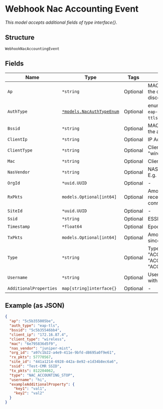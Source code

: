 
# Webhook Nac Accounting Event

*This model accepts additional fields of type interface{}.*

## Structure

`WebhookNacAccountingEvent`

## Fields

| Name | Type | Tags | Description |
|  --- | --- | --- | --- |
| `Ap` | `*string` | Optional | MAC address of the AP the client roamed or disconnected from |
| `AuthType` | [`*models.NacAuthTypeEnum`](../../doc/models/nac-auth-type-enum.md) | Optional | enum: `cert`, `device-auth`, `eap-teap`, `eap-tls`, `eap-ttls`, `idp`, `mab`, `eap-peap` |
| `Bssid` | `*string` | Optional | MAC physical address of the access point |
| `ClientIp` | `*string` | Optional | IP Address of client |
| `ClientType` | `*string` | Optional | Client type E.g. "wired", "wireless", "vty" |
| `Mac` | `*string` | Optional | Client's MAC Address |
| `NasVendor` | `*string` | Optional | NAS Device vendor name E.g. "Juniper", "Cisco" |
| `OrgId` | `*uuid.UUID` | Optional | - |
| `RxPkts` | `models.Optional[int64]` | Optional | Amount of packets received since connection |
| `SiteId` | `*uuid.UUID` | Optional | - |
| `Ssid` | `*string` | Optional | ESSID |
| `Timestamp` | `*float64` | Optional | Epoch (seconds) |
| `TxPkts` | `models.Optional[int64]` | Optional | Amount of packets sent since connection |
| `Type` | `*string` | Optional | Type of event. E.g. "ACCOUNTING_START", "ACCOUNTING_UPDATE", "ACCOUNTING_STOP" |
| `Username` | `*string` | Optional | Username authenticated with |
| `AdditionalProperties` | `map[string]interface{}` | Optional | - |

## Example (as JSON)

```json
{
  "ap": "5c5b355005be",
  "auth_type": "eap-tls",
  "bssid": "5c5b35546bb4",
  "client_ip": "172.16.87.4",
  "client_type": "wireless",
  "mac": "6e795836d5f9",
  "nas_vendor": "juniper-mist",
  "org_id": "a97c1b22-a4e9-411e-9bfd-d8695a0f9e61",
  "rx_pkts": 57770567,
  "site_id": "441a1214-6928-442a-8e92-e1d34b8ec6a6",
  "ssid": "Test-CMR SSID",
  "tx_pkts": 812204062,
  "type": "NAC_ACCOUNTING_STOP",
  "username": "hi",
  "exampleAdditionalProperty": {
    "key1": "val1",
    "key2": "val2"
  }
}
```

